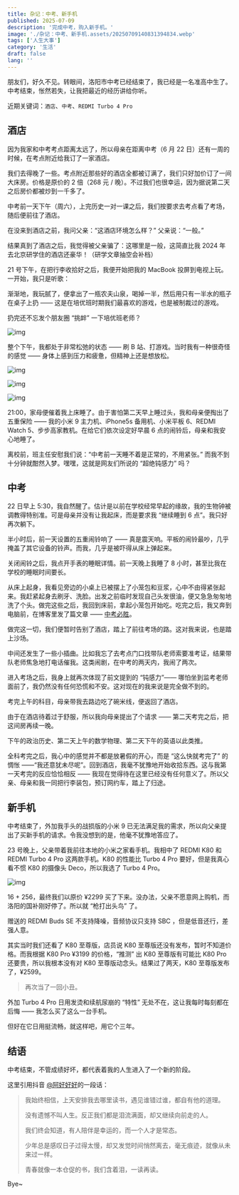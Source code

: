 ```yaml
---
title: 杂记：中考、新手机
published: 2025-07-09
description: '完成中考，购入新手机。'
image: './杂记：中考、新手机.assets/20250709140831394834.webp'
tags: ['人生大事']
category: '生活'
draft: false 
lang: ''
---
```


朋友们，好久不见。转眼间，洛阳市中考已经结束了，我已经是一名准高中生了。中考结束，怅然若失，让我把最近的经历讲给你听。





近期关键词：`酒店`、`中考`、`REDMI Turbo 4 Pro`





## 酒店





因为我家和中考考点距离太远了，所以母亲在距离中考（6 月 22 日）还有一周的时候，在考点附近给我订了一家酒店。





我们去得晚了一些。考点附近那些好的酒店全都被订满了，我们只好加价订了一间大床房。价格是原价的 2 倍（268 元 / 晚）。不过我们也很幸运，因为据说第二天之后房价都被炒到一千多了。





中考前一天下午（周六），上完历史一对一课之后，我们按要求去考点看了考场，随后便前往了酒店。





在没来到酒店之前，我问父亲：“这酒店环境怎么样？” 父亲说：“一般。”





结果真到了酒店之后，我觉得被父亲骗了：这哪里是一般，这简直比我 2024 年去北京研学住的酒店还豪华！（研学文章抽空会补档）





21 号下午，在把行李收拾好之后，我便开始把我的 MacBook 投屏到电视上玩。一开始，我只是听歌：





渐渐地，我玩腻了，便拿出了一瓶农夫山泉，喝掉一半，然后用只有一半水的瓶子在桌子上扔 —— 这是在培优班时期我们最喜欢的游戏，也是被制裁过的游戏。





扔完还不忘发个朋友圈 “挑衅” 一下培优班老师？





![img](./杂记：中考、新手机.assets/e994d67352395c3ecc901111e234c102.webp)





整个下午，我都处于非常松弛的状态 —— 刷 B 站、打游戏。当时我有一种很奇怪的感觉 —— 身体上感到压力和疲惫，但精神上还是想放松。





![img](./杂记：中考、新手机.assets/944ff2306f8d3e17b55ce6cd48385f18.webp)

![img](./杂记：中考、新手机.assets/91f0dade24bb4ff0354d06ad00b25dcf.webp)

![img](./杂记：中考、新手机.assets/1b2d51517ee68dec468dc294ced93ef8.webp)





21:00，家母便催着我上床睡了。由于害怕第二天早上睡过头，我和母亲便掏出了五重保险 —— 我的小米 9 主力机、iPhone5s 备用机、小米平板 6、REDMI Watch 5、步步高家教机。在给它们依次设定好早晨 6 点的闹铃后，母亲和我安心地睡了。





离校前，班主任安慰我们说：“中考前一天睡不着是正常的，不用紧张。” 而我不到十分钟就酣然入梦。嘿嘿，这就是网友们所说的 “超绝钝感力” 吗？





## 中考





22 日早上 5:30，我自然醒了。估计是以前在学校经常早起的缘故，我的生物钟被调教得特别准。可是母亲并没有让我起床，而是要求我 “继续睡到 6 点”。我只好再次躺下。





半小时后，前一天设置的五重闹铃响了 —— 真是震天响。平板的闹铃最吵，几乎掩盖了其它设备的铃声。而我，几乎是被吓得从床上弹起来。





关闭闹铃之后，我点开手表的睡眠详情。前一天晚上我睡了 8 小时，甚至比我在学校的睡眠时间要长。





从床上起身，我看见旁边的小桌上已被摆上了小笼包和豆浆，心中不由得紧张起来。我赶紧起身去刷牙、洗脸。出发之前临时发现自己头发很油，便又急急匆匆地洗了个头。做完这些之后，我回到床前，拿起小笼包开始吃。吃完之后，我又奔到电脑前，在博客里发了篇文章 —— [中考必胜](https://virelyx.com/956/)。





做完这一切，我们便暂时告别了酒店，踏上了前往考场的路。这对我来说，也是踏上沙场。





中间还发生了一些小插曲。比如我忘了去考点门口找带队老师索要准考证，结果带队老师焦急地打电话催我。这类闹剧，在中考的两天内，我闹了两次。





进入考场之后，我身上就再次体现了前文提到的 “钝感力”—— 哪怕坐到监考老师面前了，我仍然没有任何恐慌和不安。这对现在的我来说是完全做不到的。





考完上午的科目，母亲带我去路边吃了碗米线，便返回了酒店。





由于在酒店待着过于舒服，所以我向母亲提出了个请求 —— 第二天考完之后，把这间房再续一晚。





下午的政治历史、第二天上午的数学物理、第二天下午的英语以此类推。





全科考完之后，我心中的感觉并不都是放暑假的开心，而是 “这么快就考完了” 的惆怅 ——“我还意犹未尽呢”。回到酒店，我毫不犹豫地开始收拾东西。这与我第一天考完的反应恰恰相反 —— 我现在觉得待在这里已经没有任何意义了。所以父亲、母亲和我一同把行李装包，预订网约车，踏上了归途。





## 新手机





中考结束了，外加我手头的战损版的小米 9 已无法满足我的需求，所以向父亲提出了买新手机的请求。令我没想到的是，他毫不犹豫地答应了。





23 号晚上，父亲带着我前往本地的小米之家看手机。我相中了 REDMI K80 和 REDMI Turbo 4 Pro 这两款手机。K80 的性能比 Turbo 4 Pro 要好，但是我真心看不惯 K80 的摄像头 Deco，所以我选了 Turbo 4 Pro。





![img](./杂记：中考、新手机.assets/20250709135331180496.webp)





16 + 256，最终我们以原价 ¥2299 买了下来。没办法，父亲不愿意网上购机，而洛阳的国补刚好停了。所以就 “枪打出头鸟” 了。





赠送的 REDMI Buds SE 不支持降噪，音频协议只支持 SBC ，但是低音还行，差强人意。





其实当时我们还看了 K80 至尊版，店员说 K80 至尊版还没有发布，暂时不知道价格。而我根据 K80 Pro ¥3199 的价格，“推测” 出 K80 至尊版有可能比 K80 Pro 还要贵，所以我根本没有对 K80 至尊版动念头。结果过了两天，K80 至尊版发布了，¥2599。





> 再次当了一回小丑。





外加 Turbo 4 Pro 日用发烫和续航尿崩的 “特性” 无处不在，这让我每时每刻都在后悔 —— 我怎么买了这么一台手机。





但好在它日用挺流畅，就这样吧，用它个三年。





## 结语





中考结束，不管成绩好坏，都代表着我的人生进入了一个新的阶段。





这里引用抖音 [@阿好好好](https://v.douyin.com/-FOeBZuC-YI/)的一段话：





> 我始终相信，上天安排我去哪里读书，遇见谁错过谁，都自有他的道理。
>
> 
>
> 
>
> 没有遗憾不叫人生。反正我们都是泪流满面，却又继续向前走的人。
>
> 
>
> 
>
> 我们终会知道，有人陪伴是幸运的，而一个人才是常态。
>
> 
>
> 
>
> 少年总是感叹日子过得太慢，却又发觉时间悄然离去，毫无痕迹，就像从未来过一样。
>
> 
>
> 
>
> 青春就像一本仓促的书，我们含着泪，一读再读。





Bye~
